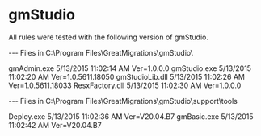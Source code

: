 # gmStudio

All rules were tested with the following version of gmStudio.

--- Files in C:\Program Files\GreatMigrations\gmStudio\

 gmAdmin.exe                    5/13/2015 11:02:14 AM          Ver=1.0.0.0
 gmStudio.exe                   5/13/2015 11:02:20 AM          Ver=1.0.5611.18050
 gmStudioLib.dll                5/13/2015 11:02:26 AM          Ver=1.0.5611.18033
 ResxFactory.dll                5/13/2015 11:02:30 AM          Ver=1.0.0.0

--- Files in C:\Program Files\GreatMigrations\gmStudio\\support\tools

 Deploy.exe                     5/13/2015 11:02:36 AM          Ver=V20.04.B7
 gmBasic.exe                    5/13/2015 11:02:42 AM          Ver=V20.04.B7

